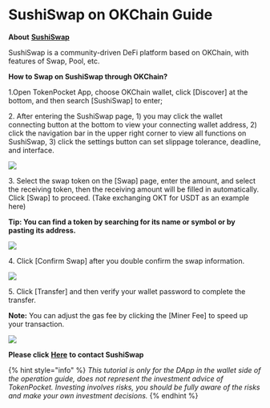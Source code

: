 # SushiSwap on OKChain Guide

**About** [**SushiSwap**](https://sushi.com/)

SushiSwap is a community-driven DeFi platform based on OKChain, with features of Swap, Pool, etc.

**How to Swap on SushiSwap through OKChain?**

1.Open TokenPocket App, choose OKChain wallet, click \[Discover] at the bottom, and then search \[SushiSwap] to enter;

2\. After entering the SushiSwap page, 1) you may click the wallet connecting button at the bottom to view your connecting wallet address, 2) click the navigation bar in the upper right corner to view all functions on SushiSwap, 3) click the settings button can set slippage tolerance, deadline, and interface.

![](<../../.gitbook/assets/2 (12).png>)

3\. Select the swap token on the \[Swap] page, enter the amount, and select the receiving token, then the receiving amount will be filled in automatically. Click \[Swap] to proceed. (Take exchanging OKT for USDT as an example here)

**Tip: You can find a token by searching for its name or symbol or by pasting its address.**

![](../../.gitbook/assets/sushi1.jpg)

4\. Click \[Confirm Swap] after you double confirm the swap information.

![](../../.gitbook/assets/sushi2.jpg)

5\. Click \[Transfer] and then verify your wallet password to complete the transfer.

**Note:** You can adjust the gas fee by clicking the \[Miner Fee] to speed up your transaction.

![](../../.gitbook/assets/sushi3.jpg)

**Please click** [**Here**](https://twitter.com/SushiSwap) **to contact SushiSwap**

{% hint style="info" %}
_This tutorial is only for the DApp in the wallet side of the operation guide, does not represent the investment advice of TokenPocket. Investing involves risks, you should be fully aware of the risks and make your own investment decisions._
{% endhint %}
